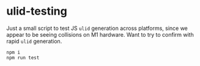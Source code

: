# ulid-testing

Just a small script to test JS `ulid` generation across platforms, since we appear to be seeing collisions on M1 hardware. Want to try to confirm with rapid `ulid` generation.

```
npm i
npm run test
```
